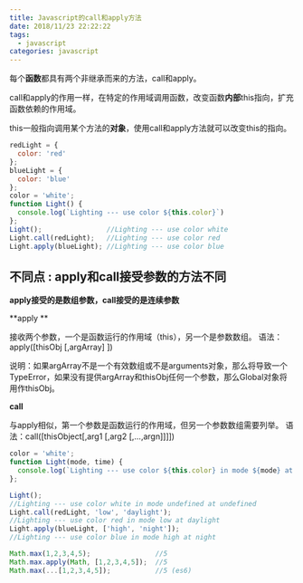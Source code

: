 ```yaml
---
title: Javascript的call和apply方法
date: 2018/11/23 22:22:22
tags:
  - javascript
categories: javascript
---
```


每个**函数**都具有两个非继承而来的方法，call和apply。

call和apply的作用一样，在特定的作用域调用函数，改变函数**内部**this指向，扩充函数依赖的作用域。

this一般指向调用某个方法的**对象**，使用call和apply方法就可以改变this的指向。
<!-- more -->
```javascript
redLight = {
  color: 'red'
};
blueLight = {
  color: 'blue'
};
color = 'white';
function Light() {
  console.log(`Lighting --- use color ${this.color}`)
};
Light();				//Lighting --- use color white
Light.call(redLight);	//Lighting --- use color red
Light.apply(blueLight);	//Lighting --- use color blue
```



## 不同点 : apply和call接受参数的方法不同

**apply接受的是数组参数，call接受的是连续参数**

**apply **

接收两个参数，一个是函数运行的作用域（this），另一个是参数数组。
语法：apply([thisObj [,argArray] ])

说明：如果argArray不是一个有效数组或不是arguments对象，那么将导致一个 
TypeError，如果没有提供argArray和thisObj任何一个参数，那么Global对象将用作thisObj。

**call**

与apply相似，第一个参数是函数运行的作用域，但另一个参数数组需要列举。
语法：call([thisObject[,arg1 [,arg2 [,...,argn]]]])

```javascript
color = 'white';
function Light(mode, time) {
  console.log(`Lighting --- use color ${this.color} in mode ${mode} at ${time}`)
};

Light();				
//Lighting --- use color white in mode undefined at undefined
Light.call(redLight, 'low', 'daylight');
//Lighting --- use color red in mode low at daylight
Light.apply(blueLight, ['high', 'night']);
//Lighting --- use color blue in mode high at night
```

```javascript
Math.max(1,2,3,4,5);				//5
Math.max.apply(Math, [1,2,3,4,5]);	//5
Math.max(...[1,2,3,4,5]);			//5 (es6)
```

